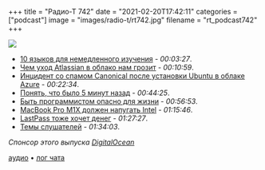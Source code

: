 +++
title = "Радио-Т 742"
date = "2021-02-20T17:42:11"
categories = ["podcast"]
image = "images/radio-t/rt742.jpg"
filename = "rt_podcast742"
+++

![](https://radio-t.com/images/radio-t/rt742.jpg)

- [10 языков для немедленного изучения](https://www.techrepublic.com/article/the-essential-10-programming-languages-developers-need-to-know-this-year/) - *00:03:27*.
- [Чем уход Atlassian в облако нам грозит](https://www.atlassian.com/migration/journey-to-cloud) - *00:10:59*.
- [Инцидент со спамом Canonical после установки Ubuntu в облаке Azure](https://www.opennet.ru/opennews/art.shtml?num=54591) - *00:22:34*.
- [Понять, что было 5 минут назад](https://web.eecs.utk.edu/~azh/blog/yestercode.html) - *00:44:25*.
- [Быть программистом опасно для жизни](https://daniel.haxx.se/blog/2021/02/19/i-will-slaughter-you/) - *00:56:53*.
- [MacBook Pro M1X должен напугать Intel](https://www.tomsguide.com/news/macbook-pro-m1x-benchmarks-just-leaked-and-intel-should-be-scared) - *01:15:46*.
- [LastPass тоже хочет денег](https://blog.lastpass.com/2021/02/changes-to-lastpass-free/) - *01:27:27*.
- [Темы слушателей](https://radio-t.com/p/2021/02/16/prep-742/) - *01:34:03*.

*Спонсор этого выпуска [DigitalOcean](https://do.co/radiot)*


[аудио](https://cdn.radio-t.com/rt_podcast742.mp3) • [лог чата](https://chat.radio-t.com/logs/radio-t-742.html)
<audio src="https://cdn.radio-t.com/rt_podcast742.mp3" preload="none"></audio>
